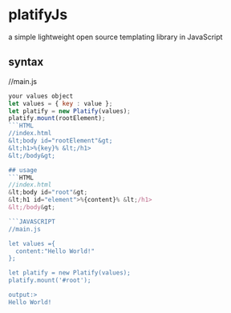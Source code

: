 # platifyJs
a simple lightweight open source templating library in JavaScript

## syntax

//main.js
```JAVASCRIPT
your values object
let values = { key : value };
let platify = new Platify(values);
platify.mount(rootElement);
```HTML
//index.html
&lt;body id="rootElement"&gt;
&lt;h1>%{key}% &lt;/h1>
&lt;/body&gt;

## usage
```HTML
//index.html
&lt;body id="root"&gt;
&lt;h1 id="element">%{content}% &lt;/h1>
&lt;/body&gt;

```JAVASCRIPT
//main.js

let values ={
  content:"Hello World!"
};

let platify = new Platify(values);
platify.mount('#root');

output:>
Hello World!
